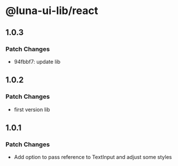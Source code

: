 # @luna-ui-lib/react

## 1.0.3

### Patch Changes

- 94fbbf7: update lib

## 1.0.2

### Patch Changes

- first version lib

## 1.0.1

### Patch Changes

- Add option to pass reference to TextInput and adjust some styles
